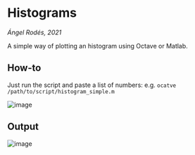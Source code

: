 # Histograms

*Ángel Rodés, 2021*

A simple way of plotting an histogram using Octave or Matlab.

## How-to

Just run the script and paste a list of numbers: e.g. ```ocatve /path/to/script/histogram_simple.m```

![image](https://user-images.githubusercontent.com/53089531/118805077-6b081480-b89d-11eb-9dfb-3ab62644743d.png)

## Output

![image](https://user-images.githubusercontent.com/53089531/118804832-11074f00-b89d-11eb-9aed-11f8692d71ef.png)

